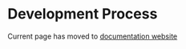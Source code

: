 # Development Process

Current page has moved to [documentation website](https://www.avd.sh/en/latest/docs/installation/development/)
